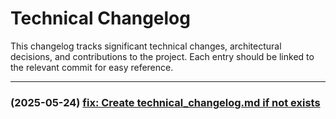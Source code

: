 # Technical Changelog
This changelog tracks significant technical changes, architectural decisions, and contributions to the project.
Each entry should be linked to the relevant commit for easy reference.

---
### (2025-05-24) [fix: Create technical_changelog.md if not exists](https://github.com/shawnfromportland/anytime/commit/df18df430444425ce67807d2c8b1e1c5a7b1da80)

